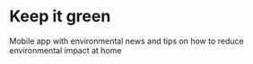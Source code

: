 # Keep it green
Mobile app with environmental news and tips on how to reduce environmental impact at home
